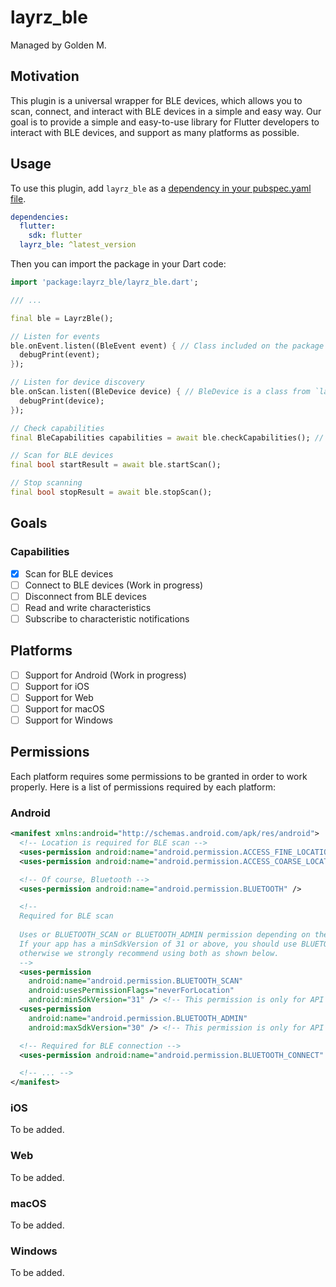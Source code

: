 # layrz_ble
Managed by Golden M.

## Motivation
This plugin is a universal wrapper for BLE devices, which allows you to scan, connect, and interact with BLE devices in a simple and easy way.
Our goal is to provide a simple and easy-to-use library for Flutter developers to interact with BLE devices, and support as many platforms as possible.

## Usage
To use this plugin, add `layrz_ble` as a [dependency in your pubspec.yaml file](https://flutter.dev/docs/development/packages-and-plugins/using-packages).

```yaml
dependencies:
  flutter:
    sdk: flutter
  layrz_ble: ^latest_version
```

Then you can import the package in your Dart code:

```dart
import 'package:layrz_ble/layrz_ble.dart';

/// ...

final ble = LayrzBle();

// Listen for events
ble.onEvent.listen((BleEvent event) { // Class included on the package
  debugPrint(event);
});

// Listen for device discovery
ble.onScan.listen((BleDevice device) { // BleDevice is a class from `layrz_models` package, but we exported it here for convenience
  debugPrint(device);
});

// Check capabilities
final BleCapabilities capabilities = await ble.checkCapabilities(); // Class included on the package

// Scan for BLE devices
final bool startResult = await ble.startScan();

// Stop scanning
final bool stopResult = await ble.stopScan();
```

## Goals
### Capabilities
- [x] Scan for BLE devices
- [ ] Connect to BLE devices (Work in progress)
- [ ] Disconnect from BLE devices
- [ ] Read and write characteristics
- [ ] Subscribe to characteristic notifications

## Platforms
- [ ] Support for Android (Work in progress)
- [ ] Support for iOS
- [ ] Support for Web
- [ ] Support for macOS
- [ ] Support for Windows

## Permissions
Each platform requires some permissions to be granted in order to work properly. Here is a list of permissions required by each platform:

### Android
```xml
<manifest xmlns:android="http://schemas.android.com/apk/res/android">
  <!-- Location is required for BLE scan -->
  <uses-permission android:name="android.permission.ACCESS_FINE_LOCATION" />
  <uses-permission android:name="android.permission.ACCESS_COARSE_LOCATION" />

  <!-- Of course, Bluetooth -->
  <uses-permission android:name="android.permission.BLUETOOTH" />

  <!--
  Required for BLE scan 
  
  Uses or BLUETOOTH_SCAN or BLUETOOTH_ADMIN permission depending on the API level.
  If your app has a minSdkVersion of 31 or above, you should use BLUETOOTH_SCAN permission only,
  otherwise we strongly recommend using both as shown below.
  -->
  <uses-permission
    android:name="android.permission.BLUETOOTH_SCAN"
    android:usesPermissionFlags="neverForLocation"
    android:minSdkVersion="31" /> <!-- This permission is only for API level 31 or above -->
  <uses-permission
    android:name="android.permission.BLUETOOTH_ADMIN"
    android:maxSdkVersion="30" /> <!-- This permission is only for API level 30 or below -->

  <!-- Required for BLE connection -->
  <uses-permission android:name="android.permission.BLUETOOTH_CONNECT" />

  <!-- ... -->
</manifest>
```

### iOS
To be added.

### Web
To be added.

### macOS
To be added.

### Windows
To be added.
